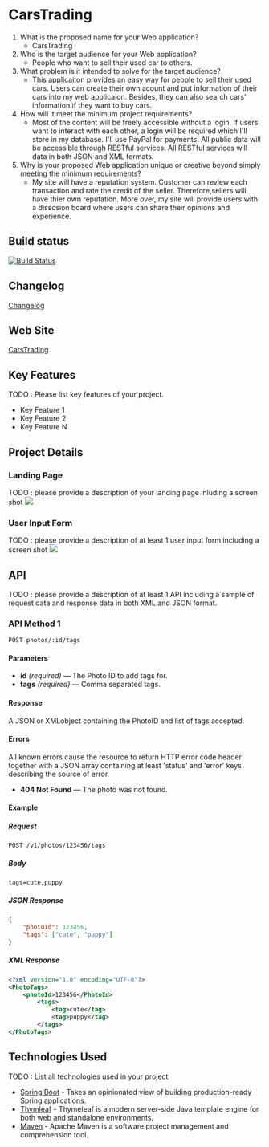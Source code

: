 # CarsTrading

1. What is the proposed name for your Web application?
    - CarsTrading
2. Who is the target audience for your Web application?
    - People who want to sell their used car to others.
3. What problem is it intended to solve for the target audience?
    - This applicaiton provides an easy way for people to sell their used cars. Users can create their own acount and put information of their cars into my web applicaion. Besides, they can also search cars' information if they want to buy cars.
4. How will it meet the minimum project requirements?
    - Most of the content will be freely accessible without a login. If users want to interact with each other, a login will be required which I'll store in my database. I'll use PayPal for payments. All public data will be accessible through RESTful services. All RESTful services will data in both JSON and XML formats.
5. Why is your proposed Web application unique or creative beyond simply meeting the minimum requirements?
    - My site will have a reputation system. Customer can review each transaction and rate the credit of the seller. Therefore,sellers will have thier own reputation. More over, my site will provide users with a disscsion board where users can share their opinions and experience.
    
## Build status

[![Build Status](https://travis-ci.org/jim37/full-stack-web-jim37.svg?branch=master)](https://travis-ci.org/jim37/full-stack-web-jim37)

## Changelog

[Changelog](CHANGELOG.md)

## Web Site

[CarsTrading](https://frozen-escarpment-95504.herokuapp.com/)

## Key Features

TODO : Please list key features of your project.

* Key Feature 1
* Key Feature 2
* Key Feature N

## Project Details

### Landing Page

TODO : please provide a description of your landing page inluding a screen shot ![](https://.../image.JPG)

### User Input Form

TODO : please provide a description of at least 1 user input form including a screen shot ![](https://.../image.jpg)

## API

TODO : please provide a description of at least 1 API including a sample of request data and response data in both XML and JSON format.

### API Method 1

    POST photos/:id/tags

#### Parameters

- **id** _(required)_ — The Photo ID to add tags for.
- **tags** _(required)_ — Comma separated tags.

#### Response

A JSON or XMLobject containing the PhotoID and list of tags accepted.

#### Errors

All known errors cause the resource to return HTTP error code header together with a JSON array containing at least 'status' and 'error' keys describing the source of error.

- **404 Not Found** — The photo was not found.

#### Example

##### Request

    POST /v1/photos/123456/tags

##### Body

    tags=cute,puppy


##### JSON Response

```json
{
    "photoId": 123456,
    "tags": ["cute", "puppy"]
}
```

##### XML Response

```xml
<?xml version="1.0" encoding="UTF-8"?>
<PhotoTags>
    <photoId>123456</PhotoId>
        <tags>
            <tag>cute</tag>
            <tag>puppy</tag>
        </tags>
</PhotoTags>
```

## Technologies Used

TODO : List all technologies used in your project

- [Spring Boot](https://projects.spring.io/spring-boot/) - Takes an opinionated view of building production-ready Spring applications.
- [Thymleaf](http://www.thymeleaf.org/) - Thymeleaf is a modern server-side Java template engine for both web and standalone environments.
- [Maven](https://maven.apache.org/) - Apache Maven is a software project management and comprehension tool.